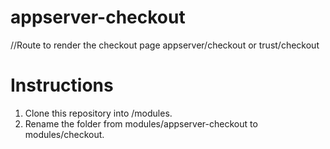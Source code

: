 # appserver-checkout

//Route to render the checkout page
appserver/checkout or trust/checkout

# Instructions
1. Clone this repository into /modules.
2. Rename the folder from modules/appserver-checkout to modules/checkout.
